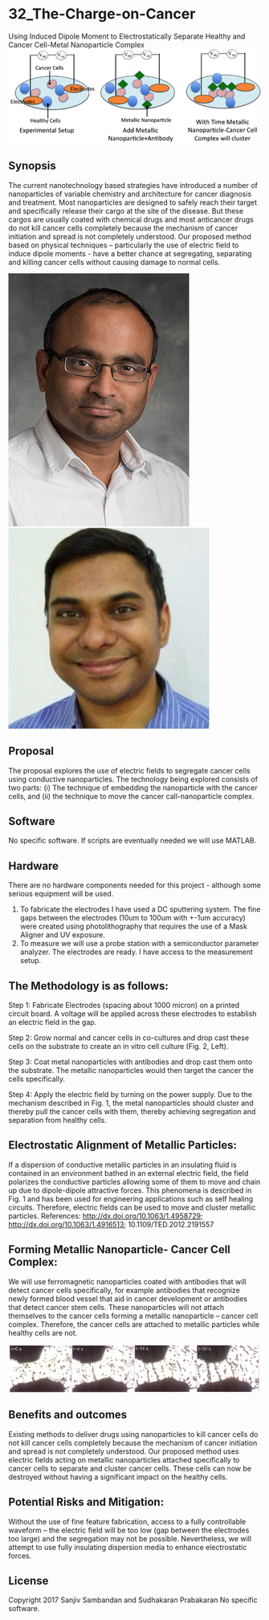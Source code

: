 # 32_The-Charge-on-Cancer
Using Induced Dipole Moment to Electrostatically Separate Healthy and Cancer Cell-Metal Nanoparticle Complex
![](/Images/Banner.png?raw=true)

## Synopsis
The current nanotechnology based strategies have introduced a number of nanoparticles of variable chemistry and architecture for cancer diagnosis and treatment. Most nanoparticles are designed to safely reach their target and specifically release their cargo at the site of the disease. But these cargos are usually coated with chemical drugs and most anticancer drugs do not kill cancer cells completely because the mechanism of cancer initiation and spread is not completely understood. Our proposed method based on physical techniques – particularly the use of electric field to induce dipole moments - have a better chance at segregating, separating and killing cancer cells without causing damage to normal cells. 

![Dr. Sudhakaran Prabakaran](Images/Prabakaran-338_Final1.jpg "Dr. Sudhakaran Prabakaran")
![Dr. Sanjiv Sambandan](Images/Sanjiv-Sambandan.jpg "Dr. Sanjiv Sambandan")

## Proposal
The proposal explores the use of electric fields to segregate cancer cells using conductive nanoparticles. The technology being explored consists of two parts: (i) The technique of embedding the nanoparticle with the cancer cells, and (ii) the technique to move the cancer call-nanoparticle complex.

## Software
No specific software. If scripts are eventually needed we will use MATLAB. 

## Hardware
There are no hardware components needed for this project - although some serious equipment will be used.
1. To fabricate the electrodes I have used a DC sputtering system. The fine gaps between the electrodes (10um to 100um with +-1um accuracy) were created using photolithography that requires the use of a Mask Aligner and UV exposure.
2. To measure we will use a probe station with a semiconductor parameter analyzer.
The electrodes are ready. I have access to the measurement setup.

## The Methodology is as follows: 
Step 1: Fabricate Electrodes (spacing about 1000 micron) on a printed circuit board. A voltage will be applied across these electrodes to establish an electric field in the gap.

Step 2: Grow normal and cancer cells in co-cultures and drop cast these cells on the substrate to create an in vitro cell culture (Fig. 2, Left).  

Step 3: Coat metal nanoparticles with antibodies and drop cast them onto the substrate. The metallic nanoparticles would then target the cancer the cells specifically.

Step 4: Apply the electric field by turning on the power supply. Due to the mechanism described in Fig. 1, the metal nanoparticles should cluster and thereby pull the cancer cells with them, thereby achieving segregation and separation from healthy cells.

## Electrostatic Alignment of Metallic Particles:
If a dispersion of conductive metallic particles in an insulating fluid is contained in an environment bathed in an external electric field, the field polarizes the conductive particles allowing some of them to move and chain up due to dipole-dipole attractive forces. This phenomena is described in Fig. 1 and has been used for engineering applications such as self healing circuits. 
Therefore, electric fields can be used to move and cluster metallic particles.
References: http://dx.doi.org/10.1063/1.4958729; http://dx.doi.org/10.1063/1.4916513; 10.1109/TED.2012.2191557

## Forming Metallic Nanoparticle- Cancer Cell Complex:
We will use ferromagnetic nanoparticles coated with antibodies that will detect cancer cells specifically, for example antibodies that recognize newly formed blood vessel that aid in cancer development or antibodies that detect cancer stem cells. These nanoparticles will not attach themselves to the cancer cells forming a metallic nanoparticle – cancer cell complex.
Therefore, the cancer cells are attached to metallic particles while healthy cells are not.


![](/Images/Clustering-of-cells.png?raw=true)

## Benefits and outcomes 
Existing methods to deliver drugs using nanoparticles to kill cancer cells do not kill cancer cells completely because the mechanism of cancer initiation and spread is not completely understood. 
Our proposed method uses electric fields acting on metallic nanoparticles attached specifically to cancer cells to separate and cluster cancer cells. These cells can now be destroyed without having a significant impact on the healthy cells.

## Potential Risks and Mitigation: 
Without the use of fine feature fabrication, access to a fully controllable waveform – the electric field will be too low (gap between the electrodes too large) and the segregation may not be possible. Nevertheless, we will attempt to use fully insulating dispersion media to enhance electrostatic forces. 


## License

Copyright 2017 Sanjiv Sambandan and Sudhakaran Prabakaran
No specific software.

